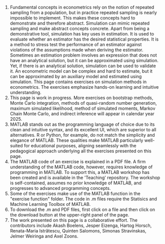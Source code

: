 1. Fundamental concepts in econometrics rely on the notion of repeated sampling from a population, but in practice repeated sampling is nearly impossible to implement. This makes these concepts hard to demonstrate and therefore abstract. Simulation can mimic repeated sampling and make abstract concepts concrete. Apart from being a demonstrative tool, simulation has key uses in estimation. It is used to evaluate whether an estimator has the desired statistical properties. It is a method to stress test the performance of an estimator against violations of the assumptions made when deriving the estimator. Sometimes an estimation problem involves an expression that does not have an analytical solution, but it can be approximated using simulation. Yet, if there is an analytical solution, simulation can be used to validate it. An econometric model can be complex and hard to estimate, but it can be approximated by an auxiliary model and estimated using simulation. This page contains exercises on simulation methods in econometrics. The exercises emphasize hands-on learning and intuitive understanding.
2. This page is work in progress. More exercises on bootstrap methods, Monte Carlo integration, methods of quasi-random number generation, maximum simulated likelihood, method of simulated moments, Markov Chain Monte Carlo, and indirect inference will appear in calendar year 2025.
3. MATLAB stands out as the programming language of choice due to its clean and intuitive syntax, and its excellent UI, which are superior to all alternatives. R or Python, for example, do not match the simplicity and elegance of MATLAB. These qualities make MATLAB particularly well-suited for educational purposes, aligning seamlessly with the pedagogical approach underlying all the exercises presented on this page.
4. The MATLAB code of an exercise is explained in a PDF file. A firm understanding of the MATLAB code, however, requires knowledge of programming in MATLAB. To support this, a MATLAB workshop has been created and is available in the 'Teaching' repository. The workshop is self-contained, assumes no prior knowledge of MATLAB, and progresses to advanced programming concepts.
5. Some of the exercises make use of the MATLAB function in the "exercise function" folder. The code in .m files require the Statisics and Machine Learning Toolbox of MATLAB.
6. To download the .m and PDF files, first click on a file and then click on the download button at the upper-right panel of the page.
7. The work presented on this page is a collaborative effort. The contributors include Akash Boelens, Jesper Eizenga, Hartog Horsch, Renata-Maria Istrătescu, Quinten Salomons, Simonas Stravinskas, Jelmer Weiringa and Axel Zoons.

